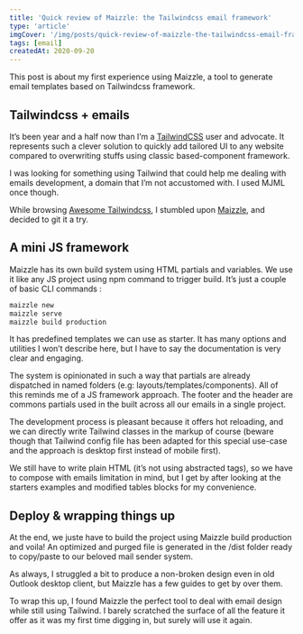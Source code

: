 ```yaml
---
title: 'Quick review of Maizzle: the Tailwindcss email framework'
type: 'article'
imgCover: '/img/posts/quick-review-of-maizzle-the-tailwindcss-email-framework.jpg'
tags: [email]
createdAt: 2020-09-20
---
```


This post is about my first experience using Maizzle, a tool to generate email templates based on Tailwindcss framework.
<!--more-->

## Tailwindcss + emails

It’s been year and a half now than I’m a [TailwindCSS](https://tailwindcss.com/) user and advocate. It represents such a clever solution to quickly add tailored UI to any website compared to overwriting stuffs using classic based-component framework.

I was looking for something using Tailwind that could help me dealing with emails development, a domain that I’m not accustomed with. I used MJML once though.

While browsing [Awesome Tailwindcss](https://github.com/aniftyco/awesome-tailwindcss), I stumbled upon [Maizzle](https://maizzle.com/), and decided to git it a try.

## A mini JS framework

Maizzle has its own build system using HTML partials and variables. We use it like any JS project using npm command to trigger build. It’s just a couple of basic CLI commands : 

```bash
maizzle new
maizzle serve
maizzle build production
```

It has predefined templates we can use as starter. It has many options and utilities I won’t describe here, but I have to say the documentation is very clear and engaging.

The system is opinionated in such a way that partials are already dispatched in named folders (e.g: layouts/templates/components). All of this reminds me of a JS framework approach. The footer and the header are commons partials used in the built across all our emails in a single project. 

The development process is pleasant because it offers hot reloading, and we can directly write Tailwind classes in the markup of course (beware though that Tailwind config file has been adapted for this special use-case and the approach is desktop first instead of mobile first).

We still have to write plain HTML (it’s not using abstracted tags), so we have to compose with emails limitation in mind, but I get by after looking at the starters examples and modified tables blocks for my convenience.

## Deploy & wrapping things up

At the end, we juste have to build the project using Maizzle build production and voila! An optimized and purged file is generated in the /dist folder ready to copy/paste to our beloved mail sender system.

As always, I struggled a bit to produce a non-broken design even in old Outlook desktop client, but Maizzle has a few guides to get by over them.

To wrap this up, I found Maizzle the perfect tool to deal with email design while still using Tailwind. I barely scratched the surface of all the feature it offer as it was my first time digging in, but surely will use it again. 
